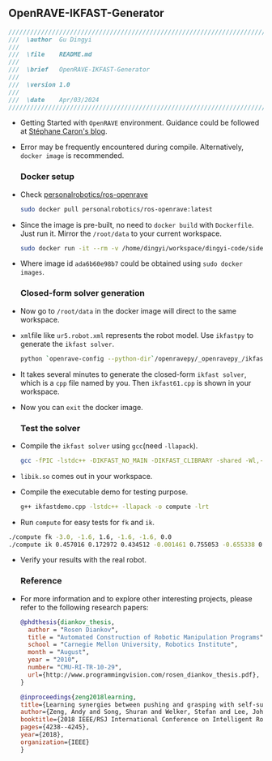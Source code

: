 ## OpenRAVE-IKFAST-Generator

```cpp
//////////////////////////////////////////////////////////////////////////
///  \author  Gu Dingyi
///
///  \file    README.md
///
///  \brief   OpenRAVE-IKFAST-Generator
///
///  \version 1.0
///
///  \date    Apr/03/2024
//////////////////////////////////////////////////////////////////////////
```

- Getting Started with `OpenRAVE` environment. Guidance could be followed at [Stéphane Caron's blog](https://scaron.info/robotics/getting-started-with-openrave.html).

- Error may be frequently encountered during compile. Alternatively, `docker image` is recommended.
  
  ### Docker setup

- Check [personalrobotics/ros-openrave](https://hub.docker.com/r/personalrobotics/ros-openrave/tags)
  
  ```bash
  sudo docker pull personalrobotics/ros-openrave:latest
  ```

- Since the image is pre-built, no need to `docker build` with `Dockerfile`. Just run it. Mirror the `/root/data` to your current workspace.
  
  ```bash
  sudo docker run -it --rm -v /home/dingyi/workspace/dingyi-code/side-project/openrave-test:/root/data --network host ada6b60e98b7 bash
  ```

- Where image id `ada6b60e98b7` could be obtained using `sudo docker images`.
  
  ### Closed-form solver generation

- Now go to `/root/data` in the docker image will direct to the same workspace.

- `xml`file like `ur5.robot.xml` represents the robot model. Use `ikfastpy` to generate the `ikfast solver`.
  
  ```bash
  python `openrave-config --python-dir`/openravepy/_openravepy_/ikfast.py --robot=ur5.robot.xml --iktype=transform6d --baselink=0 --eelink=6 --savefile=ikfast61.cpp --maxcasedepth 1
  ```

- It takes several minutes to generate the closed-form `ikfast solver`, which is a `cpp` file named by you. Then `ikfast61.cpp` is shown in your workspace.

- Now you can `exit` the docker image.
  
  ### Test the solver

- Compile the `ikfast solver` using `gcc`(need `-llapack`).
  
  ```bash
  gcc -fPIC -lstdc++ -DIKFAST_NO_MAIN -DIKFAST_CLIBRARY -shared -Wl,-soname,libik.so -o libik.so ikfast61.cpp
  ```

- `libik.so` comes out in your workspace.

- Compile the executable demo for testing purpose.
  
  ```bash
  g++ ikfastdemo.cpp -lstdc++ -llapack -o compute -lrt
  ```

- Run `compute` for easy tests for `fk` and `ik`.

```bash
./compute fk -3.0, -1.6, 1.6, -1.6, -1.6, 0.0
./compute ik 0.457016 0.172972 0.434512 -0.001461 0.755053 -0.655338 0.020595
```

- Verify your results with the real robot.
  
  ### Reference

- For more information and to explore other interesting projects, please refer to the following research papers:
  
  ```bibtex
  @phdthesis{diankov_thesis,
    author = "Rosen Diankov",
    title = "Automated Construction of Robotic Manipulation Programs",
    school = "Carnegie Mellon University, Robotics Institute",
    month = "August",
    year = "2010",
    number= "CMU-RI-TR-10-29",
    url={http://www.programmingvision.com/rosen_diankov_thesis.pdf},
  }
  ```
  
  ```bibtex
  @inproceedings{zeng2018learning,
  title={Learning synergies between pushing and grasping with self-supervised deep reinforcement learning},
  author={Zeng, Andy and Song, Shuran and Welker, Stefan and Lee, Johnny and Rodriguez, Alberto and Funkhouser, Thomas},
  booktitle={2018 IEEE/RSJ International Conference on Intelligent Robots and Systems (IROS)},
  pages={4238--4245},
  year={2018},
  organization={IEEE}
  }
  ```
